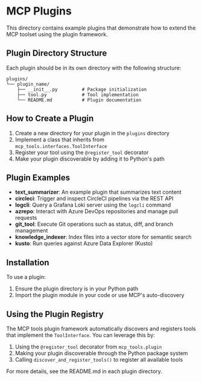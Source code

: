 # MCP Plugins

This directory contains example plugins that demonstrate how to extend the MCP toolset using the plugin framework.

## Plugin Directory Structure

Each plugin should be in its own directory with the following structure:

```
plugins/
└── plugin_name/
    ├── __init__.py         # Package initialization
    ├── tool.py             # Tool implementation
    └── README.md           # Plugin documentation
```

## How to Create a Plugin

1. Create a new directory for your plugin in the `plugins` directory
2. Implement a class that inherits from `mcp_tools.interfaces.ToolInterface` 
3. Register your tool using the `@register_tool` decorator
4. Make your plugin discoverable by adding it to Python's path

## Plugin Examples

- **text_summarizer**: An example plugin that summarizes text content
- **circleci**: Trigger and inspect CircleCI pipelines via the REST API
- **logcli**: Query a Grafana Loki server using the `logcli` command
- **azrepo**: Interact with Azure DevOps repositories and manage pull requests
- **git_tool**: Execute Git operations such as status, diff, and branch management
- **knowledge_indexer**: Index files into a vector store for semantic search
- **kusto**: Run queries against Azure Data Explorer (Kusto)

## Installation

To use a plugin:

1. Ensure the plugin directory is in your Python path
2. Import the plugin module in your code or use MCP's auto-discovery

## Using the Plugin Registry

The MCP tools plugin framework automatically discovers and registers tools that implement the `ToolInterface`. You can leverage this by:

1. Using the `@register_tool` decorator from `mcp_tools.plugin`
2. Making your plugin discoverable through the Python package system
3. Calling `discover_and_register_tools()` to register all available tools

For more details, see the README.md in each plugin directory. 